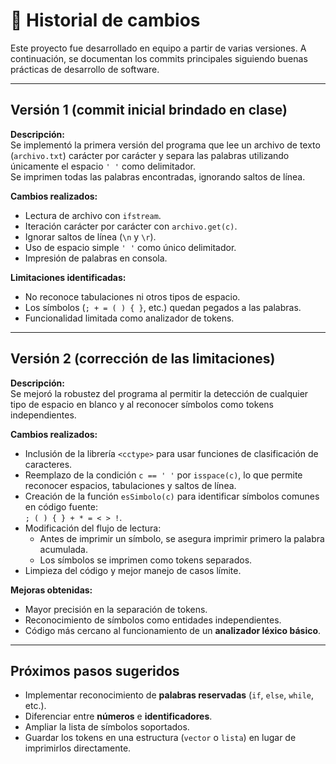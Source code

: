 # 📌 Historial de cambios

Este proyecto fue desarrollado en equipo a partir de varias versiones. A continuación, se documentan los commits principales siguiendo buenas prácticas de desarrollo de software.

---

## Versión 1 (commit inicial brindado en clase)
**Descripción:**  
Se implementó la primera versión del programa que lee un archivo de texto (`archivo.txt`) carácter por carácter y separa las palabras utilizando únicamente el espacio `' '` como delimitador.  
Se imprimen todas las palabras encontradas, ignorando saltos de línea.

**Cambios realizados:**
- Lectura de archivo con `ifstream`.
- Iteración carácter por carácter con `archivo.get(c)`.
- Ignorar saltos de línea (`\n` y `\r`).
- Uso de espacio simple `' '` como único delimitador.
- Impresión de palabras en consola.

**Limitaciones identificadas:**
- No reconoce tabulaciones ni otros tipos de espacio.
- Los símbolos (`; + = ( ) { }`, etc.) quedan pegados a las palabras.
- Funcionalidad limitada como analizador de tokens.

---

## Versión 2 (corrección de las limitaciones)
**Descripción:**  
Se mejoró la robustez del programa al permitir la detección de cualquier tipo de espacio en blanco y al reconocer símbolos como tokens independientes.

**Cambios realizados:**
- Inclusión de la librería `<cctype>` para usar funciones de clasificación de caracteres.
- Reemplazo de la condición `c == ' '` por `isspace(c)`, lo que permite reconocer espacios, tabulaciones y saltos de línea.
- Creación de la función `esSimbolo(c)` para identificar símbolos comunes en código fuente:  
  `; ( ) { } + * = < > !`.
- Modificación del flujo de lectura:
  - Antes de imprimir un símbolo, se asegura imprimir primero la palabra acumulada.
  - Los símbolos se imprimen como tokens separados.
- Limpieza del código y mejor manejo de casos límite.

**Mejoras obtenidas:**
- Mayor precisión en la separación de tokens.
- Reconocimiento de símbolos como entidades independientes.
- Código más cercano al funcionamiento de un **analizador léxico básico**.

---

## Próximos pasos sugeridos
- Implementar reconocimiento de **palabras reservadas** (`if`, `else`, `while`, etc.).
- Diferenciar entre **números** e **identificadores**.
- Ampliar la lista de símbolos soportados.
- Guardar los tokens en una estructura (`vector` o `lista`) en lugar de imprimirlos directamente.
